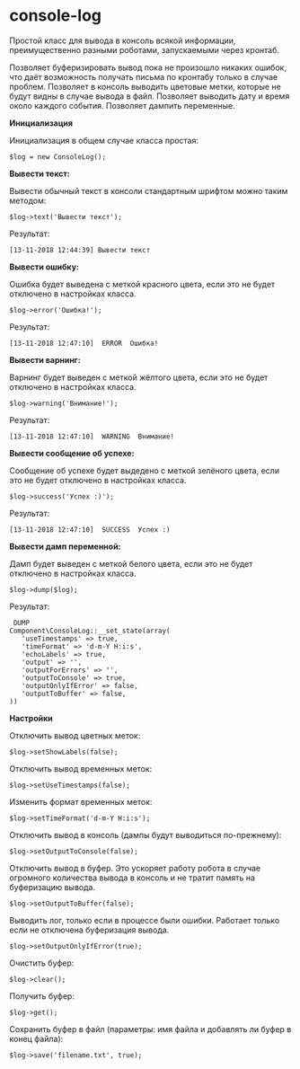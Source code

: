 # console-log
Простой класс для вывода в консоль всякой информации, преимущественно разными роботами, запускаемыми через кронтаб.

Позволяет буферизировать вывод пока не произошло никаких ошибок, что даёт возможность получать письма по кронтабу только в случае проблем.
Позволяет в консоль выводить цветовые метки, которые не будут видны в случае вывода в файл.
Позволяет выводить дату и время около каждого события.
Позволяет дампить переменные. 

**Инициализация**

Инициализация в общем случае класса простая:

```
$log = new ConsoleLog();
```

**Вывести текст:**

Вывести обычный текст в консоли стандартным шрифтом можно таким методом:

```
$log->text('Вывести текст');
```

Результат:

```
[13-11-2018 12:44:39] Вывести текст
```

**Вывести ошибку:**

Ошибка будет выведена с меткой красного цвета, если это не будет отключено в настройках класса.

```
$log->error('Ошибка!');
```

Результат:
```
[13-11-2018 12:47:10]  ERROR  Ошибка!
```

**Вывести варнинг:**

Варнинг будет выведен с меткой жёлтого цвета, если это не будет отключено в настройках класса.

```
$log->warning('Внимание!');
```

Результат:
```
[13-11-2018 12:47:10]  WARNING  Внимание!
```

**Вывести сообщение об успехе:**

Сообщение об успехе будет выдедено с меткой зелёного цвета, если это не будет отключено в настройках класса.

```
$log->success('Успех :)');
```

Результат:
```
[13-11-2018 12:47:10]  SUCCESS  Успех :)
```

**Вывести дамп переменной:**

Дамп будет выведен с меткой белого цвета, если это не будет отключено в настройках класса.

```
$log->dump($log);
```

Результат:
```
 DUMP  
Component\ConsoleLog::__set_state(array(
   'useTimestamps' => true,
   'timeFormat' => 'd-m-Y H:i:s',
   'echoLabels' => true,
   'output' => '',
   'outputForErrors' => '',
   'outputToConsole' => true,
   'outputOnlyIfError' => false,
   'outputToBuffer' => false,
))
```

**Настройки**

Отключить вывод цветных меток:

```
$log->setShowLabels(false);
```

Отключить вывод временных меток:

```
$log->setUseTimestamps(false);
```

Изменить формат временных меток:

```
$log->setTimeFormat('d-m-Y H:i:s');
```

Отключить вывод в консоль (дампы будут выводиться по-прежнему):

```
$log->setOutputToConsole(false);
```

Отключить вывод в буфер. Это ускоряет работу робота в случае огромного количества вывода в консоль и не тратит память на буферизацию вывода.

```
$log->setOutputToBuffer(false);
```

Выводить лог, только если в процессе были ошибки. Работает только если не отключена буферизация вывода.

```
$log->setOutputOnlyIfError(true);
```

Очистить буфер:

```
$log->clear();
```

Получить буфер:

```
$log->get();
```

Сохранить буфер в файл (параметры: имя файла и добавлять ли буфер в конец файла):

```
$log->save('filename.txt', true);
```
